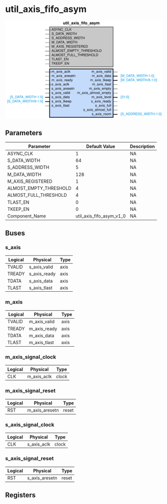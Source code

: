 # util_axis_fifo_asym

<center>

![util_axis_fifo_asym](util_axis_fifo_asym-util_axis_fifo_asym.svg)

</center>

## Parameters

| Parameter | Default Value | Description |
| --------- | ------------- | ----------- |
| ASYNC_CLK | 1 | NA |
| S_DATA_WIDTH | 64 | NA |
| S_ADDRESS_WIDTH | 5 | NA |
| M_DATA_WIDTH | 128 | NA |
| M_AXIS_REGISTERED | 1 | NA |
| ALMOST_EMPTY_THRESHOLD | 4 | NA |
| ALMOST_FULL_THRESHOLD | 4 | NA |
| TLAST_EN | 0 | NA |
| TKEEP_EN | 0 | NA |
| Component_Name | util_axis_fifo_asym_v1_0 | NA |


## Buses


### s_axis
| Logical | Physical | Type |
| ------- | -------- | ---- |
| TVALID | s_axis_valid | axis |
| TREADY | s_axis_ready | axis |
| TDATA | s_axis_data | axis |
| TLAST | s_axis_tlast | axis |



### m_axis
| Logical | Physical | Type |
| ------- | -------- | ---- |
| TVALID | m_axis_valid | axis |
| TREADY | m_axis_ready | axis |
| TDATA | m_axis_data | axis |
| TLAST | m_axis_tlast | axis |



### m_axis_signal_clock
| Logical | Physical | Type |
| ------- | -------- | ---- |
| CLK | m_axis_aclk | clock |



### m_axis_signal_reset
| Logical | Physical | Type |
| ------- | -------- | ---- |
| RST | m_axis_aresetn | reset |



### s_axis_signal_clock
| Logical | Physical | Type |
| ------- | -------- | ---- |
| CLK | s_axis_aclk | clock |



### s_axis_signal_reset
| Logical | Physical | Type |
| ------- | -------- | ---- |
| RST | s_axis_aresetn | reset |




## Registers